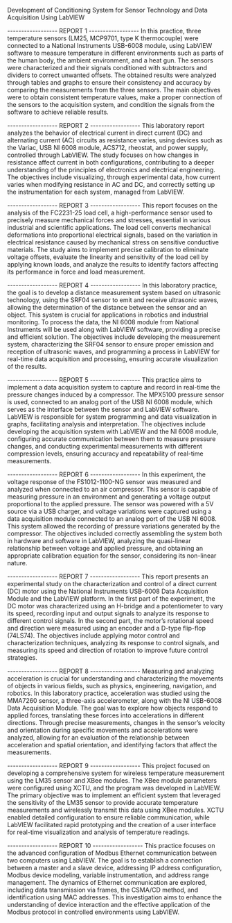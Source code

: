 Development of Conditioning System for Sensor Technology and Data Acquisition Using LabVIEW

------------------ REPORT 1 ------------------ 
In this practice, three temperature sensors (LM25, MCP9701, type K thermocouple) were connected to a 
National Instruments USB-6008 module, using LabVIEW software to measure temperature in different 
environments such as parts of the human body, the ambient environment, and a heat gun. The sensors were 
characterized and their signals conditioned with subtractors and dividers to correct unwanted offsets. 
The obtained results were analyzed through tables and graphs to ensure their consistency and accuracy 
by comparing the measurements from the three sensors. The main objectives were to obtain consistent 
temperature values, make a proper connection of the sensors to the acquisition system, and condition 
the signals from the software to achieve reliable results.


------------------ REPORT 2 ------------------ 
This laboratory report analyzes the behavior of electrical current in direct current (DC) and alternating 
current (AC) circuits as resistance varies, using devices such as the Variac, USB NI 6008 module, ACS712, 
rheostat, and power supply, controlled through LabVIEW. 
The study focuses on how changes in resistance affect current in both configurations, contributing to a
deeper understanding of the principles of electronics and electrical engineering. The objectives include 
visualizing, through experimental data, how current varies when modifying resistance in AC and DC, and 
correctly setting up the instrumentation for each system, managed from LabVIEW.


------------------ REPORT 3 ------------------ 
This report focuses on the analysis of the FC2231-25 load cell, a high-performance sensor used to 
precisely measure mechanical forces and stresses, essential in various industrial and scientific applications. 
The load cell converts mechanical deformations into proportional electrical signals, based on the variation 
in electrical resistance caused by mechanical stress on sensitive conductive materials. The study aims 
to implement precise calibration to eliminate voltage offsets, evaluate the linearity and sensitivity of 
the load cell by applying known loads, and analyze the results to identify factors affecting its performance 
in force and load measurement.


------------------ REPORT 4 ------------------ 
In this laboratory practice, the goal is to develop a distance measurement system based on ultrasonic technology, 
using the SRF04 sensor to emit and receive ultrasonic waves, allowing the determination of the distance between 
the sensor and an object. This system is crucial for applications in robotics and industrial monitoring. To 
process the data, the NI 6008 module from National Instruments will be used along with LabVIEW software, providing 
a precise and efficient solution. The objectives include developing the measurement system, characterizing the 
SRF04 sensor to ensure proper emission and reception of ultrasonic waves, and programming a process in LabVIEW 
for real-time data acquisition and processing, ensuring accurate visualization of the results.


------------------ REPORT 5 ------------------ 
This practice aims to implement a data acquisition system to capture and record in real-time the pressure 
changes induced by a compressor. The MPX5100 pressure sensor is used, connected to an analog port of the 
USB NI 6008 module, which serves as the interface between the sensor and LabVIEW software. LabVIEW is 
responsible for system programming and data visualization in graphs, facilitating analysis and interpretation. 
The objectives include developing the acquisition system with LabVIEW and the NI 6008 module, configuring 
accurate communication between them to measure pressure changes, and conducting experimental measurements 
with different compression levels, ensuring accuracy and repeatability of real-time measurements.


------------------ REPORT 6 ------------------ 
In this experiment, the voltage response of the FS1012-1100-NG sensor was measured and analyzed when 
connected to an air compressor. This sensor is capable of measuring pressure in an environment and 
generating a voltage output proportional to the applied pressure. The sensor was powered with a 5V 
source via a USB charger, and voltage variations were captured using a data acquisition module connected 
to an analog port of the USB NI 6008. This system allowed the recording of pressure variations generated 
by the compressor. The objectives included correctly assembling the system both in hardware and software 
in LabVIEW, analyzing the quasi-linear relationship between voltage and applied pressure, and obtaining 
an appropriate calibration equation for the sensor, considering its non-linear nature.



------------------ REPORT 7 ------------------ 
This report presents an experimental study on the characterization and control of a direct current (DC) 
motor using the National Instruments USB-6008 Data Acquisition Module and the LabVIEW platform. In 
the first part of the experiment, the DC motor was characterized using an H-bridge and a potentiometer 
to vary its speed, recording input and output signals to analyze its response to different control 
signals. In the second part, the motor’s rotational speed and direction were measured using an encoder 
and a D-type flip-flop (74LS74). The objectives include applying motor control and characterization 
techniques, analyzing its response to control signals, and measuring its speed and direction of rotation 
to improve future control strategies.


------------------ REPORT 8 ------------------ 
Measuring and analyzing acceleration is crucial for understanding and characterizing the movements of 
objects in various fields, such as physics, engineering, navigation, and robotics. In this laboratory 
practice, acceleration was studied using the MMA7260 sensor, a three-axis accelerometer, along with the 
NI USB-6008 Data Acquisition Module. The goal was to explore how objects respond to applied forces, 
translating these forces into accelerations in different directions. Through precise measurements, 
changes in the sensor’s velocity and orientation during specific movements and accelerations were 
analyzed, allowing for an evaluation of the relationship between acceleration and spatial orientation, 
and identifying factors that affect the measurements.



------------------ REPORT 9 ------------------ 
This project focused on developing a comprehensive system for wireless temperature measurement using 
the LM35 sensor and XBee modules. The XBee module parameters were configured using XCTU, and the program 
was developed in LabVIEW. The primary objective was to implement an efficient system that leveraged the 
sensitivity of the LM35 sensor to provide accurate temperature measurements and wirelessly transmit this
data using XBee modules. XCTU enabled detailed configuration to ensure reliable communication, while 
LabVIEW facilitated rapid prototyping and the creation of a user interface for real-time visualization 
and analysis of temperature readings.


------------------ REPORT 10 ------------------ 
This practice focuses on the advanced configuration of Modbus Ethernet communication between two computers 
using LabVIEW. The goal is to establish a connection between a master and a slave device, addressing IP 
address configuration, Modbus device modeling, variable instrumentation, and address range management. 
The dynamics of Ethernet communication are explored, including data transmission via frames, the CSMA/CD 
method, and identification using MAC addresses. This investigation aims to enhance the understanding of 
device interaction and the effective application of the Modbus protocol in controlled environments using LabVIEW.
